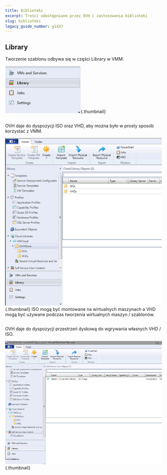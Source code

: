 ```yaml
---
title: Biblioteki
excerpt: Treści udostępniane przez OVH i zastosowania biblioteki
slug: biblioteki
legacy_guide_number: g1437
---
```



## Library
Tworzenie szablonu odbywa się w części Library w VMM:

![](images/img_1966.jpg){.thumbnail}


## 
OVH daje do dyspozycji ISO oraz VHD, aby można było w prosty sposób korzystać z VMM.

![](images/img_1974.jpg){.thumbnail}
ISO mogą być montowane na wirtualnych maszynach a VHD mogą być używane podczas tworzenia wirtualnych maszyn / szablonów.


## 
OVH daje do dyspozycji przestrzeń dyskową do wgrywania własnych VHD / ISO.

![](images/img_1975.jpg){.thumbnail}

